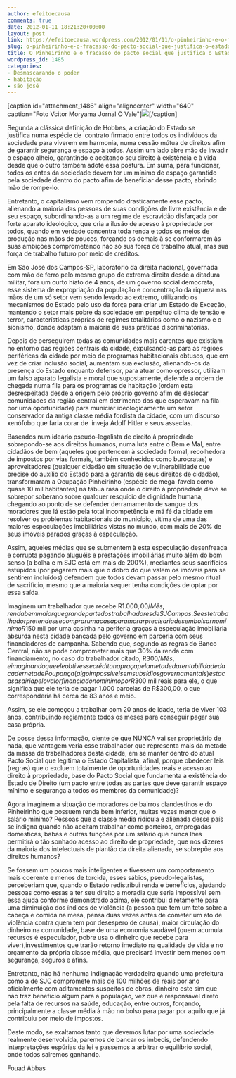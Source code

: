 ```yaml
---
author: efeitoecausa
comments: true
date: 2012-01-11 18:21:20+00:00
layout: post
link: https://efeitoecausa.wordpress.com/2012/01/11/o-pinheirinho-e-o-fracasso-do-pacto-social-que-justifica-o-estado/
slug: o-pinheirinho-e-o-fracasso-do-pacto-social-que-justifica-o-estado
title: O Pinheirinho e o fracasso do pacto social que justifica o Estado
wordpress_id: 1485
categories:
- Desmascarando o poder
- habitação
- são josé
---
```


[caption id="attachment_1486" align="aligncenter" width="640" caption="Foto Vcitor Moryama Jornal O Vale"][![](http://efeitoecausa.files.wordpress.com/2012/01/pinheirinho.jpg)](http://efeitoecausa.files.wordpress.com/2012/01/pinheirinho.jpg)[/caption]

Segunda a clássica definição de Hobbes, a criação do Estado se justifica numa espécie de  contrato firmado entre todos os indivíduos da sociedade para viverem em harmonia, numa cessão mútua de direitos afim de garantir segurança e espaço à todos. Assim um lado abre mão de invadir o espaço alheio, garantindo e aceitando seu direito à existência e à vida desde que o outro também adote essa postura. Em suma, para funcionar, todos os entes da sociedade devem ter um mínimo de espaço garantido pela sociedade dentro do pacto afim de beneficiar desse pacto, abrindo mão de rompe-lo.

Entretanto, o capitalismo vem rompendo drasticamente esse pacto, alienando a maioria das pessoas de suas condições de livre existência e de seu espaço, subordinando-as a um regime de escravidão disfarçada por forte aparato ideológico, que cria a ilusão de acesso à propriedade por todos, quando em verdade concentra toda renda e todos os meios de produção nas mãos de poucos, forçando os demais à se conformarem às suas ambições comprometendo não só sua força de trabalho atual, mas sua força de trabalho futuro por meio de créditos.

Em São José dos Campos-SP, laboratório da direita nacional, governada com mão de ferro pelo mesmo grupo de extrema direita desde a ditadura militar, fora um curto hiato de 4 anos, de um governo social democrata, esse sistema de expropriação da população e concentração da riqueza nas mãos de um só setor vem sendo levado ao extremo, utilizando os mecanismos do Estado pelo uso da força para criar um Estado de Exceção, mantendo o setor mais pobre da sociedade em perpétuo clima de tensão e terror, características próprias de regimes totalitários como o nazismo e o sionismo, donde adaptam a maioria de suas práticas discriminatórias.

Depois de perseguirem todas as comunidades mais carentes que existiam no entorno das regiões centrais da cidade, expulsando-as para as regiões periféricas da cidade por meio de programas habitacionais obtusos, que em vez de criar inclusão social, aumentam sua exclusão, alienando-os da presença do Estado enquanto defensor, para atuar como opressor, utilizam um falso aparato legalista e moral que supostamente, defende a ordem de chegada numa fila para os programas de habitação (ordem esta desrespeitada desde a origem pelo próprio governo afim de deslocar comunidades da região central em detrimento dos que esperavam na fila por uma oportunidade) para municiar ideologicamente um setor conservador da antiga classe média fordista da cidade, com um discurso xenófobo que faria corar de  inveja Adolf Hitler e seus asseclas.

Baseados num ideário pseudo-legalista de direito à propriedade sobrepondo-se aos direitos humanos, numa luta entre o Bem e Mal, entre cidadãos de bem (aqueles que pertencem à sociedade formal, recolhedora de impostos por vias formais, também conhecidos como burocratas) e aproveitadores (qualquer cidadão em situação de vulnerabilidade que precise do auxílio do Estado para a garantia de seus direitos de cidadão), transformaram a Ocupação Pinheirinho (espécie de mega-favela como quase 10 mil habitantes) na tábua rasa onde o direito à propriedade deve se sobrepor soberano sobre qualquer resquício de dignidade humana, chegando ao ponto de se defender derramamento de sangue dos moradores que lá estão pela total incompetência e má fé da cidade em resolver os problemas habitacionais do município, vítima de uma das maiores especulações imobiliárias vistas no mundo, com mais de 20% de seus imóveis parados graças à especulação.

Assim, aqueles médias que se submentem à esta especulação desenfreada e corrupta pagando aluguéis e prestações imobiliárias muito além do bom senso (a bolha e m SJC está em mais de 200%), mediantes seus sacrifícios estúpidos (por pagarem mais que o dobro do que valem os imóveis para se sentirem incluídos) defendem que todos devam passar pelo mesmo ritual de sacrifício, mesmo que a maioria sequer tenha condições de optar por essa saída.

Imaginem um trabalhador que recebe R$1.000,00/Mês, renda bem maior que grande parte dos trabalhadores de SJCampos. Se este trabalhador pretendesse comprar uma casa para morar precisaria desembolsar no mínimo R$150 mil por uma casinha na periferia graças à especulação imobiliária absurda nesta cidade bancada pelo governo em parceria com seus financiadores de campanha. Sabendo que, segundo as regras do Banco Central, não se pode comprometer mais que 30% da renda com financiamento, no caso do trabalhador citado, R$300/Mês, e imaginando que ele obtivesse crédito na praça pela metade da rentabilidade da caderneta de Poupança (algo impossível sem subsídios governamentais) esta casa sairia pelo valor financiado no mínimo por R$300 mil reais para ele, o que significa que ele teria de pagar 1.000 parcelas de R$300,00, o que corresponderia há cerca de 83 anos e meio.

Assim, se ele começou a trabalhar com 20 anos de idade, teria de viver 103 anos, contribuindo regiamente todos os meses para conseguir pagar sua casa própria.

De posse dessa informação, ciente de que NUNCA vai ser proprietário de nada, que vantagem veria esse trabalhador que representa mais da metade da massa de trabalhadores desta cidade, em se manter dentro do atual Pacto Social que legitima o Estado Capitalista, afinal, porque obedecer leis (regras) que o excluem totalmente de oportunidades reais e acesso ao direito à propriedade, base do Pacto Social que fundamenta a existência do Estado de Direito (um pacto entre todas as partes que deve garantir espaço mínimo e segurança a todos os membros da comunidade)?

Agora imaginem a situação de moradores de bairros clandestinos e do Pinheirinho que possuem renda bem inferior, muitas vezes menor que o salário mínimo? Pessoas que a classe média ridícula e alienada desse país se indigna quando não aceitam trabalhar como porteiros, empregadas domésticas, babas e outras funções por um salário que nunca lhes permitirá o tão sonhado acesso ao direito de propriedade, que nos dizeres da maioria dos intelectuais de plantão da direita alienada, se sobrepõe aos direitos humanos?

Se fossem um poucos mais inteligentes e tivessem um comportamento mais coerente e menos de torcida, esses sábios, pseudo-legalistas, perceberiam que, quando o Estado redistribui renda e benefícios, ajudando pessoas como essas a ter seu direito a moradia que seria impossível sem essa ajuda conforme demonstrado acima, ele contribui diretamente para uma diminuição dos índices de violência (a pessoa que tem um teto sobre a cabeça e comida na mesa, pensa duas vezes antes de cometer um ato de violência contra quem tem por desespero de causa), maior circulação do dinheiro na comunidade, base de uma economia saudável (quem acumula recursos é especulador, pobre usa o dinheiro que recebe para viver),investimentos que trarão retorno imediato na qualidade de vida e no orçamento da própria classe média, que precisará investir bem menos com segurança, seguros e afins.

Entretanto, não há nenhuma indignação verdadeira quando uma prefeitura como a de SJC compromete mais de 100 milhões de reais por ano oficialmente com aditamentos suspeitos de obras, dinheiro este sim que não traz benefício algum para a população, vez que é responsável direto pela falta de recursos na saúde, educação, entre outros, forçando, principalmente a classe média à mão no bolso para pagar por aquilo que já contribuiu por meio de impostos.

Deste modo, se exaltamos tanto que devemos lutar por uma sociedade realmente desenvolvida, paremos de bancar os imbecis, defendendo interpretações espúrias da lei e passemos a arbitrar o equilíbrio social, onde todos sairemos ganhando.



Fouad Abbas
